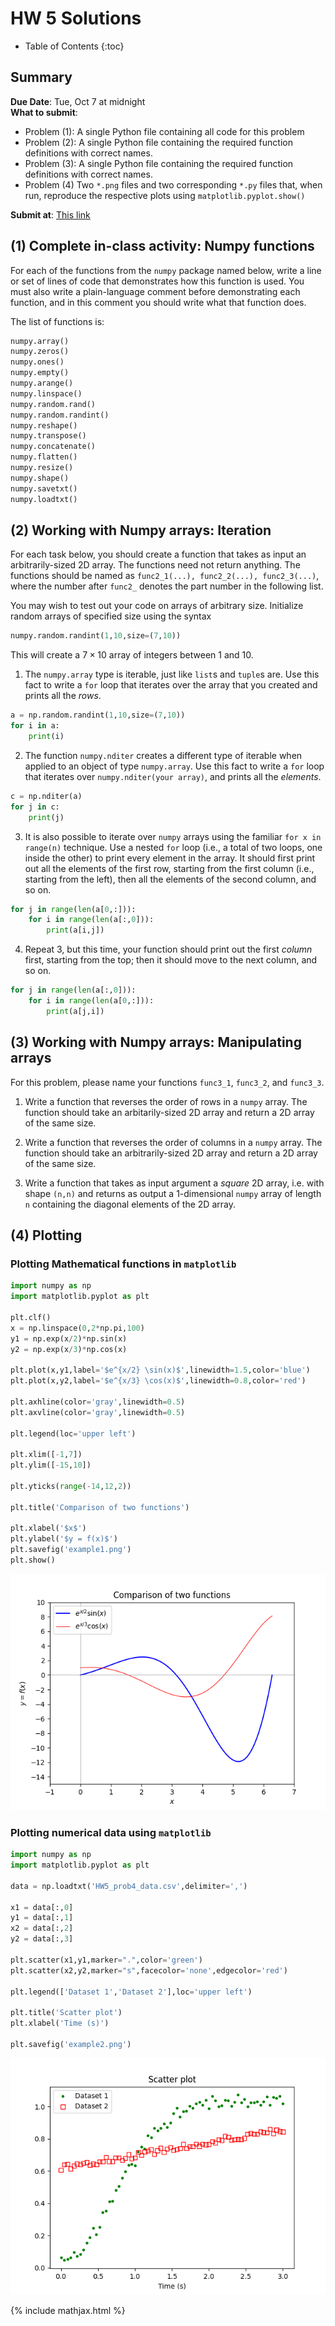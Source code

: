 ---
---

# HW 5 Solutions

* Table of Contents
{:toc}


## Summary

**Due Date**: Tue, Oct 7 at midnight  
**What to submit**:  
- Problem (1): A single Python file containing all code for this problem
- Problem (2): A single Python file containing the required function definitions with correct names.
- Problem (3): A single Python file containing the required function definitions with correct names.
- Problem (4)  Two `*.png` files and two corresponding `*.py` files that, when run, reproduce the respective plots using `matplotlib.pyplot.show()`

**Submit at**: [This link](https://moodle.swarthmore.edu/mod/lti/view.php?id=767303) 

## (1) Complete in-class activity: Numpy functions

For each of the functions from the `numpy` package named below, write a line or set of lines of code that demonstrates how this function is used. You must also write a plain-language comment before demonstrating each function, and in this comment you should write what that function does.

The list of functions is:

~~~python
numpy.array()
numpy.zeros()
numpy.ones()
numpy.empty()
numpy.arange()
numpy.linspace()
numpy.random.rand()
numpy.random.randint()
numpy.reshape()
numpy.transpose()
numpy.concatenate()
numpy.flatten()
numpy.resize()
numpy.shape()
numpy.savetxt()
numpy.loadtxt()
~~~

## (2) Working with Numpy arrays: Iteration

For each task below, you should create a function that takes as input an arbitrarily-sized 2D array. The functions need not return anything. The functions should be named as `func2_1(...), func2_2(...), func2_3(...)`, where the number after `func2_` denotes the part number in the following list.


You may wish to test out your code on arrays of arbitrary size. Initialize random arrays of specified size using the syntax
~~~python
numpy.random.randint(1,10,size=(7,10))
~~~
This will create a $7 \times 10$ array of integers between 1 and 10.

1. The `numpy.array` type is iterable, just like `list`s and `tuple`s are. Use this fact to write a `for` loop that iterates over the array that you created and prints all the *rows*.  
~~~python
a = np.random.randint(1,10,size=(7,10))
for i in a:
    print(i)
~~~

2. The function `numpy.nditer` creates a different type of iterable when applied to an object of type `numpy.array`. Use this fact to write a `for` loop that iterates over `numpy.nditer(your array)`, and prints all the *elements*.  
~~~python
c = np.nditer(a)
for j in c:
    print(j)
~~~

3. It is also possible to iterate over `numpy` arrays using the familiar `for x in range(n)` technique. Use a nested `for` loop (i.e., a total of two loops, one inside the other) to print every element in the array. It should first print out all the elements of the first row, starting from the first column (i.e., starting from the left), then all the elements of the second column, and so on.  
~~~python
for j in range(len(a[0,:])):
    for i in range(len(a[:,0])):
        print(a[i,j])
~~~

4. Repeat 3, but this time, your function should print out the first *column* first, starting from the top; then it should move to the next column, and so on.  
~~~python
for j in range(len(a[:,0])):
    for i in range(len(a[0,:])):
        print(a[j,i])
~~~

## (3) Working with Numpy arrays: Manipulating arrays

For this problem, please name your functions `func3_1`, `func3_2`, and `func3_3`.

1. Write a function that reverses the order of rows in a `numpy` array. The function should take an arbitarily-sized 2D array and return a 2D array of the same size.

2. Write a function that reverses the order of columns in a `numpy` array. The function should take an arbitrarily-sized 2D array and return a 2D array of the same size.

3. Write a function that takes as input argument a *square* 2D array, i.e. with shape `(n,n)` and returns as output a 1-dimensional `numpy` array of length `n` containing the diagonal elements of the 2D array.


## (4) Plotting 

### Plotting Mathematical functions in `matplotlib`

~~~python
import numpy as np
import matplotlib.pyplot as plt

plt.clf()
x = np.linspace(0,2*np.pi,100)
y1 = np.exp(x/2)*np.sin(x)
y2 = np.exp(x/3)*np.cos(x)

plt.plot(x,y1,label='$e^{x/2} \sin(x)$',linewidth=1.5,color='blue')
plt.plot(x,y2,label='$e^{x/3} \cos(x)$',linewidth=0.8,color='red')

plt.axhline(color='gray',linewidth=0.5)
plt.axvline(color='gray',linewidth=0.5)

plt.legend(loc='upper left')

plt.xlim([-1,7])
plt.ylim([-15,10])

plt.yticks(range(-14,12,2))

plt.title('Comparison of two functions')

plt.xlabel('$x$')
plt.ylabel('$y = f(x)$')
plt.savefig('example1.png')
plt.show()
~~~

![Figure to be reproduced](example1.png)


### Plotting numerical data using `matplotlib`

~~~python
import numpy as np
import matplotlib.pyplot as plt

data = np.loadtxt('HW5_prob4_data.csv',delimiter=',')

x1 = data[:,0]
y1 = data[:,1]
x2 = data[:,2]
y2 = data[:,3]

plt.scatter(x1,y1,marker=".",color='green')
plt.scatter(x2,y2,marker="s",facecolor='none',edgecolor='red')

plt.legend(['Dataset 1','Dataset 2'],loc='upper left')

plt.title('Scatter plot')
plt.xlabel('Time (s)')

plt.savefig('example2.png')
~~~

![Figure to be reproduced](example2.png)




{% include mathjax.html %}
